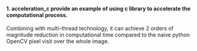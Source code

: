 #### 1. acceleration_c provide an example of using c library to accelerate the computational process. 
Combining with multi-thread technology, it can achieve 2 orders of magnitude reduction in computational time compared to the naive python OpenCV pixel visit over the whole image.
